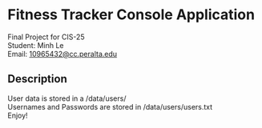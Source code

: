 # Fitness Tracker Console Application

Final Project for CIS-25  <br>
Student: Minh Le  <br>
Email: 10965432@cc.peralta.edu <br>

## Description
User data is stored in a /data/users/<username> <br>
Usernames and Passwords are stored in /data/users/users.txt <br>
Enjoy!

